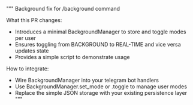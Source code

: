 """
Background fix for /background command

What this PR changes:
- Introduces a minimal BackgroundManager to store and toggle modes per user
- Ensures toggling from BACKGROUND to REAL-TIME and vice versa updates state
- Provides a simple script to demonstrate usage

How to integrate:
- Wire BackgroundManager into your telegram bot handlers
- Use BackgroundManager.set_mode or .toggle to manage user modes
- Replace the simple JSON storage with your existing persistence layer
"""
